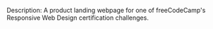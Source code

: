 Description:
A product landing webpage for one of freeCodeCamp's Responsive Web Design certification challenges.